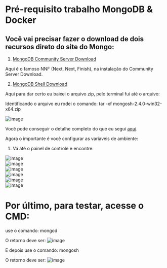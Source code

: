 # Pré-requisito trabalho MongoDB & Docker

## Você vai precisar fazer o download de dois recursos direto do site do Mongo:

1. <a href="https://www.mongodb.com/try/download/community">MongoDB Community Server Download</a> <br>

Aqui é o famoso NNF (Next, Next, Finish), na instalação do Community Server Download.

2. <a href="MongoDB Shell Download">MongoDB Shell Download</a>

Aqui para dar certo eu baixei o arquivo zip, pelo terminal fui até o arquivo:

Identificando o arquivo eu rodei o comando: tar -xf mongosh-2.4.0-win32-x64.zip

![image](https://github.com/user-attachments/assets/5c46f80a-a0a0-44e8-a731-0806a3300181)

Você pode conseguir o detalhe completo do que eu segui <a href="https://www.mongodb.com/pt-br/docs/mongodb-shell/install/">aqui</a>.

Agora o importante é você configurar as variaveis de ambiente:

1. Vá até o painel de controle e encontre:
   
![image](https://github.com/user-attachments/assets/b5580a5a-c209-4224-bd95-a9e24a8af140)<br>
![image](https://github.com/user-attachments/assets/cd2a1f55-3a0f-4c24-88b7-589db0479b14)<br>
![image](https://github.com/user-attachments/assets/cb60c63c-4d26-420e-a66b-1041aaa5739b)<br>
![image](https://github.com/user-attachments/assets/92f2dcd0-16c9-4372-9021-504d62ecf2c8)<br>
![image](https://github.com/user-attachments/assets/eb22b427-96df-40f4-bc6e-cdd8a89999cd)<br>
![image](https://github.com/user-attachments/assets/b30dfa08-0057-4944-a893-db2b6ea3be54)<br>


# Por último, para testar, acesse o CMD:

use o comando: mongod

O retorno deve ser:
![image](https://github.com/user-attachments/assets/c229b3e9-5e3a-49e6-95bb-028af8ae215f)

E depois use o comando: mongosh

O retorno deve ser:
![image](https://github.com/user-attachments/assets/62d131f5-ccd1-44b4-8be0-49716f61458e)















